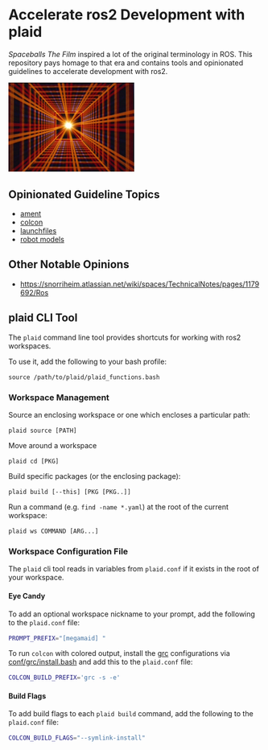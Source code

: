 
Accelerate ros2 Development with plaid
======================================

_Spaceballs The Film_ inspired a lot of the original
terminology in ROS. This repository pays homage to that era
and contains tools and opinionated guidelines to accelerate
development with ros2.

<img src="https://raw.githubusercontent.com/jbohren/plaid/master/doc/plaid.gif" width="250">

## Opinionated Guideline Topics

- [ament](topics/ament.md)
- [colcon](topics/colcon.md)
- [launchfiles](topics/launchfiles.md)
- [robot models](topics/robot_models.md)

## Other Notable Opinions

- https://snorriheim.atlassian.net/wiki/spaces/TechnicalNotes/pages/1179692/Ros

## plaid CLI Tool

The `plaid` command line tool provides shortcuts for working with ros2 workspaces.

To use it, add the following to your bash profile:
```
source /path/to/plaid/plaid_functions.bash
```

### Workspace Management

Source an enclosing workspace or one which encloses a particular path:
```
plaid source [PATH]
```

Move around a workspace
```
plaid cd [PKG]
```

Build specific packages (or the enclosing package):
```
plaid build [--this] [PKG [PKG..]]
```

Run a command (e.g. `find -name *.yaml`) at the root of the current workspace:
```
plaid ws COMMAND [ARG...]
```

### Workspace Configuration File

The `plaid` cli tool reads in variables from `plaid.conf` if it exists in the
root of your workspace.

#### Eye Candy

To add an optional workspace nickname to your prompt, add the following to the `plaid.conf` file:

```bash
PROMPT_PREFIX="[megamaid] "
```

To run `colcon` with colored output, install the
[grc](https://github.com/garabik/grc) configurations via [conf/grc/install.bash](conf/grc/install.bash)
and add this to the `plaid.conf` file:

```bash
COLCON_BUILD_PREFIX='grc -s -e'
```

#### Build Flags

To add build flags to each `plaid build` command, add the following to the
`plaid.conf` file:

```bash
COLCON_BUILD_FLAGS="--symlink-install"
```
